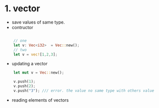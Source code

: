# 1. vector 

- save values of same type.
- contructor
```rust

    // one
    let v: Vec<i32>  = Vec::new();
    // two
    let v = vec![1,2,3];
```
- updating a vector
``` rust
    let mut v = Vec::new();

    v.push(1);
    v.push(2);
    v.push("3"); /// error. the value no same type with others value 
```

- reading elements of vectors
```rust
    
```


